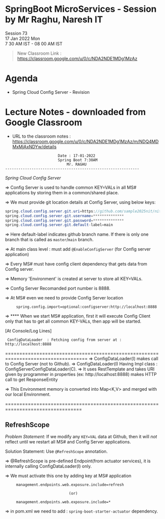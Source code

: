 # SpringBoot MicroServices - Session by Mr Raghu, Naresh IT

Session 73 \
17 Jan 2022 Mon \
7 30 AM IST - 08 00 AM IST

> New Classroom Link : https://classroom.google.com/u/0/c/NDA2NDE1MDg1MzAz

# Agenda

* Spring Cloud Config Server - Revision

# Lecture Notes - downloaded from Google Classroom

* URL to the classroom notes : https://classroom.google.com/u/0/c/NDA2NDE1MDg1MzAz/m/NDQ4MDMxMjAxNDYw/details

```
						Date : 17-01-2022
						Spring Boot 7:30AM
 						    Mr. RAGHU
-------------------------------------------------------------
```
*Spring Cloud Config Server*

=> Config Server is used to handle common KEY=VALs in all MS# applications by storing them in a common/shared place.

=> We must provide git location details at Config Server, using below keys:

```java
spring.cloud.config.server.git.uri=https://github.com/sample2025nit/nit-config-test.git
spring.cloud.config.server.git.username=**************
spring.cloud.config.server.git.password=**************
spring.cloud.config.server.git.default-label=main
```

=> Here default-label indicates github branch name. If there is only one branch that is called as `master`/`main` branch.

=> At main class level : must add `@EnableConfigServer` (for Config server application)

=> Every MS# must have config client dependency that gets data from Config server.

=> Memory 'Environment' is created at server to store all KEY=VALs.

=> Config Server Recomanded port number is 8888.

=> At MS# even we need to provide Config Server location
```
	 spring.config.import=optional:configserver:http://localhost:8888
```

=> **** When we start MS# application, first it will execute Config Client only that has to get all common KEY-VALs, then app will be started.

[At Console/Log Lines]
```
 ConfigDataLoader  : Fetching config from server at : http://localhost:8888
```

===================================================================================
=> ConfigDataLoader(I) makes call to Config Server (not to Github).
=> ConfigDataLoader(I) Having Impl class : ConfigServerConfigDataLoader(C).
=> It uses RestTemplate and takes URI given by programmer in properties
 (ex: http://localhost:8888) makes HTTP call to get ResponseEntity<Environment>

=> This Environment memory is converted into Map<K,V> and merged with our local Environment.

=================================================================================
## RefreshScope

*Problem Statement:*
 If we modify any `KEY=VAL` data at Github, then it will _not_ reflect until we restart all MS# and Config Server applications.

Solution Statement: Use `@RefreshScope` annotation.

=> @RefreshScope is pre-defined Endpoint(from actuator services),
	it is internally calling ConfigDataLoader(I) only.

=> We must activate this one by adding key at MS# application
```
	 management.endpoints.web.exposure.include=refresh
```	 
								 (or)
```
	 management.endpoints.web.exposure.include=*
```	 

=> in pom.xml we need to add : `spring-boot-starter-actuator` dependency.
